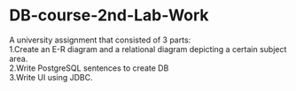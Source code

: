 # DB-course-2nd-Lab-Work
A university assignment that consisted of 3 parts:</br> 
1.Create an E-R diagram and a relational diagram depicting a certain subject area.</br>
2.Write PostgreSQL sentences to create DB<br>
3.Write UI using JDBC.
